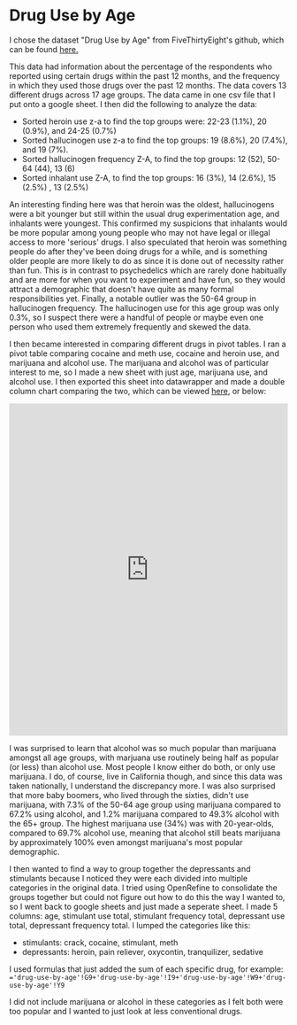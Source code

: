 # Drug Use by Age
I chose the dataset "Drug Use by Age" from FiveThirtyEight's github, which can be found [here.](https://github.com/fivethirtyeight/data/tree/master/drug-use-by-age)

This data had information about the percentage of the respondents who reported using certain drugs within the past 12 months, and the frequency in which they used those drugs over the past 12 months. The data covers 13 different drugs across 17 age groups. The data came in one csv file that I put onto a google sheet. I then did the following to analyze the data:
* Sorted heroin use z-a to find the top groups were: 22-23 (1.1%), 20 (0.9%), and 24-25 (0.7%)
* Sorted hallucinogen use z-a to find the top groups: 19 (8.6%), 20 (7.4%), and 19 (7%). 
* Sorted hallucinogen frequency Z-A, to find the top groups: 12 (52), 50-64 (44), 13 (6)
* Sorted inhalant use Z-A, to find the top groups: 16 (3%), 14 (2.6%), 15 (2.5%) , 13 (2.5%)

An interesting finding here was that heroin was the oldest, hallucinogens were a bit younger but still within the usual drug experimentation age, and inhalants were youngest. This confirmed my suspicions that inhalants would be more popular among young people who may not have legal or illegal access to more 'serious' drugs. I also speculated that heroin was something people do after they've been doing drugs for a while, and is something older people are more likely to do as since it is done out of necessity rather than fun. This is in contrast to psychedelics which are rarely done habitually and are more for when you want to experiment and have fun, so they would attract a demographic that doesn't have quite as many formal responsibilities yet. Finally, a notable outlier was the 50-64 group in hallucinogen frequency. The hallucinogen use for this age group was only 0.3%, so I suspect there were a handful of people or maybe even one person who used them extremely frequently and skewed the data. 

I then became interested in comparing different drugs in pivot tables. I ran a pivot table comparing cocaine and meth use, cocaine and heroin use, and marijuana and alcohol use. The marijuana and alcohol was of particular interest to me, so I made a new sheet with just age, marijuana use, and alcohol use. I then exported this sheet into datawrapper and made a double column chart comparing the two, which can be viewed [here](https://www.datawrapper.de/_/KtiSm/), or below:

<iframe title="Marijuana and Alcohol Use By Age" aria-label="chart" id="datawrapper-chart-KtiSm" src="https://datawrapper.dwcdn.net/KtiSm/1/" scrolling="no" frameborder="0" style="width: 0; min-width: 100% !important; border: none;" height="600"></iframe><script type="text/javascript">!function(){"use strict";window.addEventListener("message",(function(a){if(void 0!==a.data["datawrapper-height"])for(var e in a.data["datawrapper-height"]){var t=document.getElementById("datawrapper-chart-"+e)||document.querySelector("iframe[src*='"+e+"']");t&&(t.style.height=a.data["datawrapper-height"][e]+"px")}}))}();
</script>

I was surprised to learn that alcohol was so much popular than marijuana amongst all age groups, with marjuana use routinely being half as popular (or less) than alcohol use. Most people I know either do both, or only use marijuana. I do, of course, live in California though, and since this data was taken nationally, I understand the discrepancy more. I was also surprised that more baby boomers, who lived through the sixties, didn't use marijuana, with 7.3% of the 50-64 age group using marijuana compared to 67.2% using alcohol, and 1.2% marijuana compared to 49.3% alcohol with the 65+ group. The highest marijuana use (34%) was with 20-year-olds, compared to 69.7% alcohol use, meaning that alcohol still beats marijuana by approximately 100% even amongst marijuana's most popular demographic.

I then wanted to find a way to group together the depressants and stimulants because I noticed they were each divided into multiple categories in the original data. I tried using OpenRefine to consolidate the groups together but could not figure out how to do this the way I wanted to, so I went back to google sheets and just made a seperate sheet. I made 5 columns: age, stimulant use total, stimulant frequency total, depressant use total, depressant frequency total. I lumped the categories like this:
* stimulants: crack, cocaine, stimulant, meth
* depressants: heroin, pain reliever, oxycontin, tranquilizer, sedative

I used formulas that just added the sum of each specific drug, for example: ``` ='drug-use-by-age'!G9+'drug-use-by-age'!I9+'drug-use-by-age'!W9+'drug-use-by-age'!Y9 ```

I did not include marijuana or alcohol in these categories as I felt both were too popular and I wanted to just look at less conventional drugs. 

